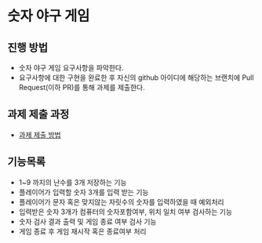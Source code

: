 # 숫자 야구 게임
## 진행 방법
* 숫자 야구 게임 요구사항을 파악한다.
* 요구사항에 대한 구현을 완료한 후 자신의 github 아이디에 해당하는 브랜치에 Pull Request(이하 PR)를 통해 과제를 제출한다.

## 과제 제출 과정
* [과제 제출 방법](https://github.com/next-step/nextstep-docs/tree/master/precourse)

## 기능목록
- 1~9 까지의 난수를 3개 저장하는 기능
- 플레이어가 입력할 숫자 3개를 입력 받는 기능 
- 플레이어가 문자 혹은 맞지않는 자릿수의 숫자를 입력하였을 때 예외처리 
- 입력받은 숫자 3개가 컴퓨터의 숫자포함여부, 위치 일치 여부 검사하는 기능
- 숫자 검사 결과 출력 및 게임 종료 여부 검사 기능 
- 게임 종료 후 게임 재시작 혹은 종료여부 처리 
